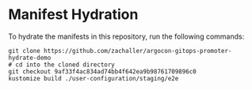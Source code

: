 # Manifest Hydration

To hydrate the manifests in this repository, run the following commands:

```shell
git clone https://github.com/zachaller/argocon-gitops-promoter-hydrate-demo
# cd into the cloned directory
git checkout 9af33f4ac834ad74bb4f642ea9b98761709896c0
kustomize build ./user-configuration/staging/e2e
```

